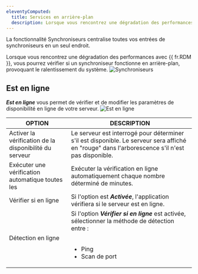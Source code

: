 ```yaml
---
eleventyComputed:
  title: Services en arrière-plan
  description: Lorsque vous rencontrez une dégradation des performances avec {{ fr.RDM }}, vous pourrez vérifier si un synchroniseur fonctionne en arrière-plan, provoquant le ralentissement du système.
---
```

La fonctionnalité Synchroniseurs centralise toutes vos entrées de synchroniseurs en un seul endroit.

Lorsque vous rencontrez une dégradation des performances avec {{ fr.RDM }}, vous pourrez vérifier si un synchroniseur fonctionne en arrière-plan, provoquant le ralentissement du système.
![Synchroniseurs](https://cdnweb.devolutions.net/docs/docs_en_rdm_windows_clip11280.png)

## Est en ligne

***Est en ligne*** vous permet de vérifier et de modifier les paramètres de disponibilité en ligne de votre serveur.
![Est en ligne](https://cdnweb.devolutions.net/docs/docs_en_rdm_windows_clip10033.png)


| OPTION                      | DESCRIPTION                                                            |
|-----------------------------|------------------------------------------------------------------------|
| Activer la vérification de la disponibilité du serveur | Le serveur est interrogé pour déterminer s'il est disponible. Le serveur sera affiché en "rouge" dans l'arborescence s'il n'est pas disponible.    |
| Exécuter une vérification automatique toutes les    | Exécuter la vérification en ligne automatiquement chaque nombre déterminé de minutes.                                                        |
| Vérifier si en ligne                  | Si l'option est ***Activée***, l'application vérifiera si le serveur est en ligne.                                                   |
| Détection en ligne                 | Si l'option ***Vérifier si en ligne*** est activée, sélectionner la méthode de détection entre : <br><br> <ul><li>Ping</li><li>Scan de port</li></ul>|